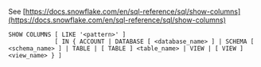 See [https://docs.snowflake.com/en/sql-reference/sql/show-columns](https://docs.snowflake.com/en/sql-reference/sql/show-columns)
```
SHOW COLUMNS [ LIKE '<pattern>' ]
             [ IN { ACCOUNT | DATABASE [ <database_name> ] | SCHEMA [ <schema_name> ] | TABLE | [ TABLE ] <table_name> | VIEW | [ VIEW ] <view_name> } ]
```
